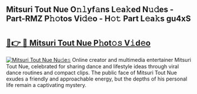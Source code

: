 ## Mitsuri Tout Nue O𝚗𝚕yf𝚊ns L𝚎a𝚔ed N𝚞𝚍es - Part-RMZ P𝚑𝚘tos Vi𝚍𝚎o - H𝚘𝚝 Part L𝚎a𝚔s gu4xS

# <h2><a href="http://kfe8h5n.oniu.top/?m=Mitsuri+Tout+Nue">🔗👉 🔴 Mitsuri Tout Nue P𝚑ot𝚘𝚜 V𝚒d𝚎o</a></h2>

[![Mitsuri Tout Nue Nu𝚍e𝚜](https://i.imgur.com/0qMVB7G.gif)](http://kfe8h5n.oniu.top/?m=Mitsuri+Tout+Nue)
Online creator and multimedia entertainer Mitsuri Tout Nue, celebrated for sharing dance and lifestyle ideas through viral dance routines and compact clips. The public face of Mitsuri Tout Nue exudes a friendly and approachable energy, but the depths of his personal life remain a captivating mystery.  
